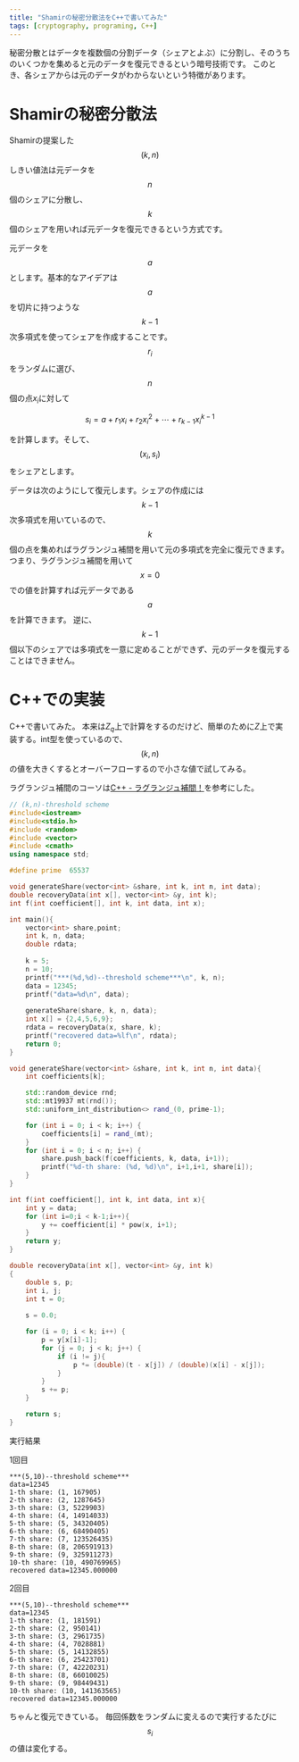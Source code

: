 ```yaml
---
title: "Shamirの秘密分散法をC++で書いてみた"
tags: [cryptography, programing, C++]
---
```


秘密分散とはデータを複数個の分割データ（シェアとよぶ）に分割し、そのうちのいくつかを集めると元のデータを復元できるという暗号技術です。
このとき、各シェアからは元のデータがわからないという特徴があります。

# Shamirの秘密分散法

Shamirの提案した$$(k,n)$$しきい値法は元データを$$n$$個のシェアに分散し、$$k$$個のシェアを用いれば元データを復元できるという方式です。

元データを$$a$$とします。基本的なアイデアは$$a$$を切片に持つような$$k-1$$次多項式を使ってシェアを作成することです。$$r_i$$をランダムに選び、$$n$$個の点$x_i$に対して

$$
	s_i = a + r_1x_i + r_2x_i^{2} + \cdots + r_{k-1}x_i^{k-1}
$$

を計算します。そして、$$(x_i, s_i)$$をシェアとします。

データは次のようにして復元します。シェアの作成には$$k-1$$次多項式を用いているので、$$k$$個の点を集めればラグランジュ補間を用いて元の多項式を完全に復元できます。つまり、ラグランジュ補間を用いて$$x=0$$での値を計算すれば元データである$$a$$を計算できます。
逆に、$$k-1$$個以下のシェアでは多項式を一意に定めることができず、元のデータを復元することはできません。


# C++での実装

C++で書いてみた。
本来は$Z_q$上で計算をするのだけど、簡単のために$Z$上で実装する。int型を使っているので、$$(k,n)$$の値を大きくするとオーバーフローするので小さな値で試してみる。

ラグランジュ補間のコーソは[C++ - ラグランジュ補間！](https://www.mk-mode.com/octopress/2013/03/10/cpp-interpolate-lagrange/)を参考にした。

```c++
// (k,n)-threshold scheme
#include<iostream>
#include<stdio.h>
#include <random>
#include <vector>
#include <cmath>
using namespace std;

#define prime  65537

void generateShare(vector<int> &share, int k, int n, int data);
double recoveryData(int x[], vector<int> &y, int k);
int f(int coefficient[], int k, int data, int x);

int main(){
    vector<int> share,point;
    int k, n, data;
    double rdata;
    
    k = 5;
    n = 10;
    printf("***(%d,%d)--threshold scheme***\n", k, n);
    data = 12345;
    printf("data=%d\n", data);
    
    generateShare(share, k, n, data);
    int x[] = {2,4,5,6,9};
    rdata = recoveryData(x, share, k);
    printf("recovered data=%lf\n", rdata);
    return 0;
}

void generateShare(vector<int> &share, int k, int n, int data){
    int coefficients[k];

    std::random_device rnd;
    std::mt19937 mt(rnd());
    std::uniform_int_distribution<> rand_(0, prime-1);

    for (int i = 0; i < k; i++) {
        coefficients[i] = rand_(mt);
    }
    for (int i = 0; i < n; i++) {
        share.push_back(f(coefficients, k, data, i+1));
        printf("%d-th share: (%d, %d)\n", i+1,i+1, share[i]);
    }
}

int f(int coefficient[], int k, int data, int x){
    int y = data;
    for (int i=0;i < k-1;i++){
        y += coefficient[i] * pow(x, i+1);
    }
    return y;
}

double recoveryData(int x[], vector<int> &y, int k)
{
    double s, p;
    int i, j;
    int t = 0;
    
    s = 0.0;

    for (i = 0; i < k; i++) {
        p = y[x[i]-1];
        for (j = 0; j < k; j++) {
            if (i != j){
                p *= (double)(t - x[j]) / (double)(x[i] - x[j]);
            }
        }
        s += p;
    }

    return s;
}
```

実行結果

1回目

```
***(5,10)--threshold scheme***
data=12345
1-th share: (1, 167905)
2-th share: (2, 1287645)
3-th share: (3, 5229903)
4-th share: (4, 14914033)
5-th share: (5, 34320405)
6-th share: (6, 68490405)
7-th share: (7, 123526435)
8-th share: (8, 206591913)
9-th share: (9, 325911273)
10-th share: (10, 490769965)
recovered data=12345.000000
```

2回目

```
***(5,10)--threshold scheme***
data=12345
1-th share: (1, 181591)
2-th share: (2, 950141)
3-th share: (3, 2961735)
4-th share: (4, 7028881)
5-th share: (5, 14132855)
6-th share: (6, 25423701)
7-th share: (7, 42220231)
8-th share: (8, 66010025)
9-th share: (9, 98449431)
10-th share: (10, 141363565)
recovered data=12345.000000
```

ちゃんと復元できている。
毎回係数をランダムに変えるので実行するたびに$$s_i$$の値は変化する。
